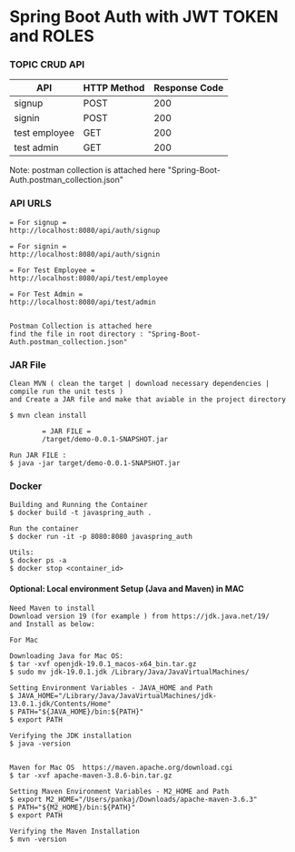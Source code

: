 # Spring Boot Auth with JWT TOKEN and ROLES


### TOPIC CRUD API

| API           | HTTP Method | Response Code |
|---------------|-------------|---------------|
| signup        | POST        | 200           |
| signin        | POST        | 200           |
| test employee | GET         | 200           |
| test admin    | GET         | 200           |

Note: postman collection is attached here "Spring-Boot-Auth.postman_collection.json"


### API URLS 

    = For signup =
    http://localhost:8080/api/auth/signup
    
    = For signin =
    http://localhost:8080/api/auth/signin

    = For Test Employee =
    http://localhost:8080/api/test/employee

    = For Test Admin = 
    http://localhost:8080/api/test/admin


    Postman Collection is attached here 
    find the file in root directory : "Spring-Boot-Auth.postman_collection.json"



### JAR File

    Clean MVN ( clean the target | download necessary dependencies | compile run the unit tests )
    and Create a JAR file and make that aviable in the project directory 

    $ mvn clean install   

            = JAR FILE =  
            /target/demo-0.0.1-SNAPSHOT.jar

    Run JAR FILE :
    $ java -jar target/demo-0.0.1-SNAPSHOT.jar



### Docker

    Building and Running the Container
    $ docker build -t javaspring_auth .

    Run the container
    $ docker run -it -p 8080:8080 javaspring_auth

    Utils:
    $ docker ps -a
    $ docker stop <container_id>



#### Optional:  Local environment Setup (Java and Maven) in MAC

    Need Maven to install 
    Download version 19 (for example ) from https://jdk.java.net/19/
    and Install as below:

    For Mac

    Downloading Java for Mac OS:
    $ tar -xvf openjdk-19.0.1_macos-x64_bin.tar.gz
    $ sudo mv jdk-19.0.1.jdk /Library/Java/JavaVirtualMachines/
    
    Setting Environment Variables - JAVA_HOME and Path
    $ JAVA_HOME="/Library/Java/JavaVirtualMachines/jdk-13.0.1.jdk/Contents/Home"
    $ PATH="${JAVA_HOME}/bin:${PATH}"
    $ export PATH

    Verifying the JDK installation
    $ java -version


    Maven for Mac OS  https://maven.apache.org/download.cgi
    $ tar -xvf apache-maven-3.8.6-bin.tar.gz
    
    Setting Maven Environment Variables - M2_HOME and Path
    $ export M2_HOME="/Users/pankaj/Downloads/apache-maven-3.6.3"
    $ PATH="${M2_HOME}/bin:${PATH}"
    $ export PATH

    Verifying the Maven Installation
    $ mvn -version     